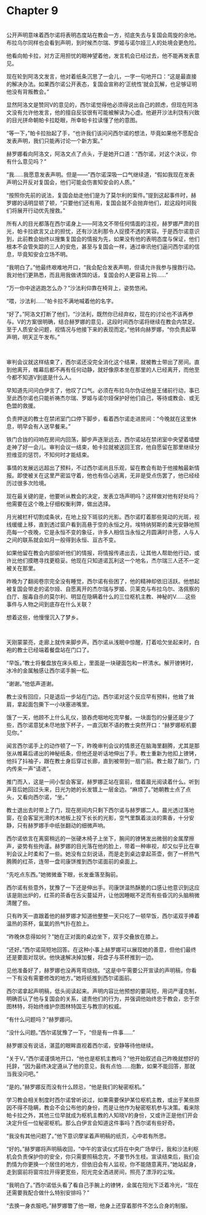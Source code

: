 # Chapter 9

<br>
公开声明意味着西尔诺将表明态度站在教会一方，彻底失去与复国会周旋的余地。布拉乌尔同样也会看到声明，到时候杰尔瑞、罗姬与诺尔娅三人的处境会更危险。

他看向帕卡拉，对方正用担忧的眼神望着他，发言机会已经过去，他不能再发表意见。

现在轮到阿洛文发言，他对着纸条沉思了一会儿，一字一句地开口：“这是最直接的解决办法。如果西尔诺公开表态，复国会宣称的‘正统性’就会瓦解，也足够证明他没有背叛教会。”

显然阿洛文是赞同V的意见的，西尔诺觉得他必须得说出自己的顾虑，但现在阿洛文没有允许他发言，他的擅自反驳很有可能被解读为心虚。他避开沙法利饶有兴致的目光拼命朝帕卡拉眨眼，所幸帕卡拉读懂了他的意图。

“等一下，”帕卡拉抬起了手，“也许我们该问问西尔诺的想法，毕竟如果他不愿配合发表声明，我们只能再讨论一个新方案。”

赫罗娜看向阿洛文，阿洛文点了点头，于是她开口道：“西尔诺，对这个决议，你有什么意见吗？”

“我……我愿意发表声明。但是——”西尔诺深吸一口气继续道，“假如我现在发表声明公开反对复国会，他们可能会伤害知安会的人质。”

“按照你先前的说法，复国会劫走他们是为了莫尔利的案件。”提到这起事件时，赫罗娜的话明显顿了顿，“只要他们还有用，复国会就不会抛弃他们，趁这段时间我们将展开行动优先搜救。”

所有人的目光都落在西尔诺身上——阿洛文不带任何情面的注视，赫罗娜严肃的目光，帕卡拉欲言又止的担忧，还有沙法利那令人捉摸不透的笑容。于是西尔诺意识到，此前教会始终以搜集复国会的情报为先，如果没有他的表明态度与保证，他们根本不会管失踪的三人的安危，甚至与复国会一样，通过审讯他们逼问西尔诺的信息，毕竟知安会立场不明。

“我明白了。”他最终艰难地开口，“我会配合发表声明，但请允许我参与搜救行动。我对他们更熟悉，而且用我做诱饵的话，复国会的人更容易上钩……”

“万一你中途逃跑怎么办？”沙法利仰靠在椅背上，姿势悠闲。

“喂，沙法利……”帕卡拉不满地喊着他的名字。

“好了。”阿洛文打断了他们，“沙法利，既然你已经弃权，现在的讨论也不该再参与。V的方案很明确，结合赫罗娜的意见，这段时间西尔诺将继续在教会内禁足。至于人质安全问题，视情况与他接下来的表现而定。”他转向赫罗娜，“你负责起草声明，明天正午发布。”

<br>

审判会议就这样结束了，西尔诺还没完全消化这个结果，就被教士带出了房间。直到他离开，帷幕后都不再有任何动静，就好像原本坐在那里的人已经离开，而他至今都不知道V到底是什么人。

早知道先问问白伊言了，他叹了口气。必须在布拉乌尔伪证他是王储前行动，事已至此西尔诺也只能祈祷杰尔瑞、罗姬与诺尔娅保护好他们自己，等待或教会、或无色盟的救援。

负责押送的教士在禁闭室门口停下脚步，看着西尔诺走进房间：“今晚就在这里休息，明早会有人送早餐来。”

铁门合拢的闷响在房间内回荡，脚步声逐渐远去，西尔诺站在禁闭室中央望着墙壁走神了好一会儿。审判会议一结束，帕卡拉就被送回王宫，他自愿留在那里继续分担维亚的惩罚，不知何时才能结束。

事情的发展远远超出了预料，不过西尔诺尚且乐观，留在教会有助于他接触最新情报。即使被关在这里严密监守着，他也有信心逃离，无非是受点伤罢了，他已经经历过很多次险境。

现在最关键的是，他要听从教会的决定，发表立场声明吗？这样做对他有好处吗？他需要在这个晚上仔细权衡利弊，做出选择。

月光被栏杆切割成条状，在地上投下斑驳的光影。西尔诺盯着那些晃动的光斑，视线缓缓上移，直到透过窗户看到高悬于空的永恒之月。埃特纳努斯的柔光安静地照亮每一个夜晚，它是永恒不变的象征，许多人相信当永恒之月圆满时许愿，人与人之间的联系就会如月一般得到永恒、亘古不变。

如果他留在教会内部偷听他们的情报，将情报传递出去，让其他人帮助他行动，或许比他们摸瞎寻找更稳妥。他现在只知道诺瓦利这一个地名，杰尔瑞三人还不一定被关在那里。

昨晚为了翻阅卷宗完全没有睡觉，西尔诺有些困了，他的精神却依旧活跃。他想起被复国会带走的诺尔娅、自愿离开的杰尔瑞与罗姬、贝莱克与布拉乌尔、洛佩察的白厅、服毒自杀的莫尔利、明显在隐瞒着什么的三位枢机主教、神秘的V……这些事件与人物之间到底存在什么关联？

想着这些，他慢慢沉入了梦乡。

<br>

天刚蒙蒙亮，走廊上就传来脚步声。西尔诺从浅眠中惊醒，打着哈欠坐起来时，白袍的教士已经端着餐盘站在门口了。

“早饭。”教士将餐盘放在床头柜上，里面是一块硬面包和一杯清水。解开镣铐时，冰冷的金属触感让西尔诺手腕一松。

“谢谢。”他低声道谢。

教士没有回应，只是退后一步站在门边。西尔诺对这个反应早有预料，他耸了耸肩，拿起面包撕下一小块塞进嘴里。

饿了一天，他顾不上什么礼仪，狼吞虎咽地吃完早餐。一块面包的分量还是少了些，西尔诺意犹未尽地放下杯子，一直沉默不语的教士突然开口：“赫罗娜枢机要见你。”

闻言西尔诺手上的动作顿了一下，昨晚审判会议的情景还在脑海里翻腾，尤其是那张从帷幕后递出的神秘纸条，但他还是听话地伸出了手。教士重新为他扣上镣铐，他抖了抖袖子，跟在教士身后穿过长廊，直到被带到一扇门前。教士敲了敲门，门内传来一声“请进”。

推门而入，这是一间小型会客室，赫罗娜正站在窗前，借着晨光阅读着什么。听到声音后她回过头来，日光为她的长发镀上一层金边。“麻烦了。”她朝教士点了点头，又看向西尔诺，“坐。”

教士退出去时带上了门，现在房间内只剩下西尔诺与赫罗娜二人。晨光透过落地窗，在会客室光滑的木地板上投下长长的光影，空气里飘着淡淡的熏香，十分安静，只有赫罗娜手中纸张翻动的细微声响。

西尔诺依言在离窗稍远的一张硬木椅子上坐下，腕间的镣铐发出微弱的金属摩擦声，姿势有些拘谨。赫罗娜的目光落在他的脸上，带着一种审视，却又似乎比在审判会议上时柔和了一些。她没有立刻说话，而是走到桌边拿起茶壶，倒了一杯热气腾腾的红茶，连带一盘司康饼推到西尔诺面前的桌面上。

“先吃点东西。”她微微垂下眼，长发垂落至胸前。

西尔诺有些意外，犹豫了一下还是伸出手。司康饼温热酥脆的口感让他意识到这应该是刚出炉的，红茶的茶香在舌尖蔓延开，让他因睡眠不足而有些昏沉的头脑稍微清醒了些。

只有昨天一直跟着他的赫罗娜才知道他整整一天只吃了一顿早饭，西尔诺双手捧着温热的茶杯，氤氲的热气扑在脸上。

“昨晚休息得如何？”她在正对面的桌边坐下，双手交叠放在膝上。

“还好。”西尔诺简短地回答。在这种小事上赫罗娜可以展现她的善意，但他们最终还是要面对现状。他快速解决掉加餐，将盘子与茶杯推到一边。

见他准备好了，赫罗娜也没再弯弯绕绕。“这是中午需要公开宣读的声明稿，你看一下有没有需要修改的地方。”她将纸推到西尔诺面前。

西尔诺拿起声明稿，低头阅读起来。声明内容比他预想的要简短，用词严谨克制，明确否认了他与复国会的关系，谴责他们的行为，并强调他始终忠于教会，忠于奈图林特，将始终维护奈图林特国王与教宗的权威。

“有什么问题吗？”赫罗娜问。

“没什么问题。”西尔诺犹豫了一下，“但是有一件事……”

赫罗娜没有说话，湛蓝的眼眸直视着西尔诺，安静等待他继续。

“关于V。”西尔诺谨慎地开口，“他也是枢机主教吗？”他开始叙述自己昨晚就想好的托辞，“因为最终决定遵从了他的意见，我有点怕……抱歉，如果不能回答，那就当我没问吧。”

“是的。”赫罗娜反而没有什么顾忌，“他是我们的秘密枢机。”

学习教会相关制度时西尔诺曾听说过，如果需要保护某位枢机主教，或出于某些原因不得不隐瞒，教会不会公布他的身份，而是让他作为秘密枢机参与决策。看来除帕卡拉之外，其他三位早就成为枢机主教的人知晓V的身份，又或许正是他们开会决定升任一位秘密枢机。那么白伊言会知道这件事吗？西尔诺有些好奇。

“我没有其他问题了。”他下意识摩挲着声明稿的纸页，心中若有所思。

“好的。”赫罗娜将声明稿收回，“中午的宣读仪式将在中央广场举行，我和沙法利枢机会负责保护你的安全，你只需要照稿念完，不要节外生枝。宣读结束后，我们会酌情为你更换一个居住的地方，但依旧会有人监视，你不能随意离开。”她站起身，走到窗前将窗帘拉开得更宽些，阳光完全洒进房间，照亮了漂浮的尘埃。

“我明白了。”西尔诺低头看了看自己手腕上的镣铐，金属在阳光下泛着冷光，“现在还需要我配合做什么特别安排吗？”

“去换一身衣服吧。”赫罗娜瞥了他一眼，他身上还穿着那件不怎么合身的制服。
